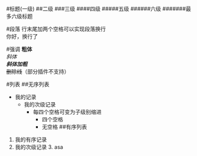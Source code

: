 #标题(一级)
##二级
###三级
####四级
#####五级
######六级
#######最多六级标题

#段落
行末尾加两个空格可以实现段落换行  
你好，换行了

#强调
**粗体**  
*斜体*  
***斜体加粗***  
~~删除线~~（部分插件不支持）

#列表
##无序列表
- 我的记录  
    - 我的次级记录  
        - 每四个空格可变为子级别缩进
            - 四个空格
            - 无空格
##有序列表
1. 我的有序记录
 1. 我的次级记录
     3. asa 